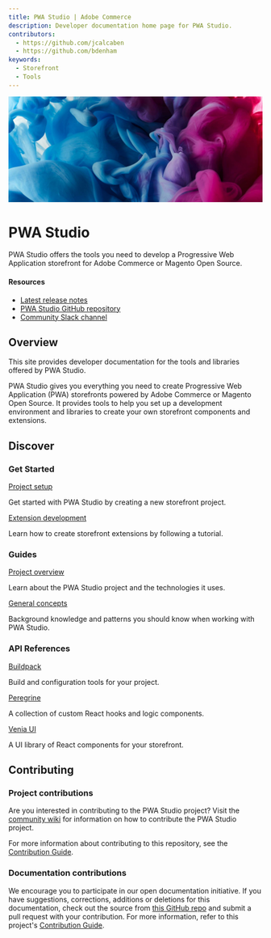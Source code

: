 ```yaml
---
title: PWA Studio | Adobe Commerce
description: Developer documentation home page for PWA Studio.
contributors:
  - https://github.com/jcalcaben
  - https://github.com/bdenham
keywords:
  - Storefront
  - Tools
---
```


<Hero slots="image, heading, text" background="rgb(64, 34, 138)"/>

![Hero image](./home-bg.jpg)

# PWA Studio

PWA Studio offers the tools you need to develop a Progressive Web Application storefront for Adobe Commerce or Magento Open Source.

<Resources slots="heading, links"/>

#### Resources

- [Latest release notes](https://github.com/magento/pwa-studio/releases/latest)
- [PWA Studio GitHub repository](https://github.com/magento/pwa-studio)
- [Community Slack channel](https://magentocommeng.slack.com/archives/C71HNKYS2)

## Overview

This site provides developer documentation for the tools and libraries offered by PWA Studio.

PWA Studio gives you everything you need to create Progressive Web Application (PWA) storefronts powered by Adobe Commerce or Magento Open Source.
It provides tools to help you set up a development environment and libraries to create your own storefront components and extensions.

## Discover

<DiscoverBlock slots="heading, link, text"/>

### Get Started

[Project setup](tutorials/)

Get started with PWA Studio by creating a new storefront project.

<DiscoverBlock slots="link, text"/>

[Extension development](tutorials/extensions/)

Learn how to create storefront extensions by following a tutorial.

<DiscoverBlock slots="heading, link, text"/>

### Guides

[Project overview](guides/)

Learn about the PWA Studio project and the technologies it uses.

<DiscoverBlock slots="link, text"/>

[General concepts](guides/general-concepts/)

Background knowledge and patterns you should know when working with PWA Studio.

<DiscoverBlock slots="heading, link, text"/>

### API References

[Buildpack](api/buildpack/)

Build and configuration tools for your project.

<DiscoverBlock slots="link, text"/>

[Peregrine](api/peregrine/)

A collection of custom React hooks and logic components.

<DiscoverBlock slots="link, text"/>

[Venia UI](api/venia/)

A UI library of React components for your storefront.

## Contributing

### Project contributions

Are you interested in contributing to the PWA Studio project?
Visit the [community wiki][] for information on how to contribute the PWA Studio project.

For more information about contributing to this repository, see the [Contribution Guide](https://github.com/magento/pwa-studio/blob/develop/.github/CONTRIBUTING.md).

### Documentation contributions

We encourage you to participate in our open documentation initiative.
If you have suggestions, corrections, additions or deletions for this documentation, check out the source from [this GitHub repo][] and submit a pull request with your contribution.
For more information, refer to this project's [Contribution Guide](https://github.com/AdobeDocs/commerce-pwa-studio/blob/main/.github/CONTRIBUTING.md).

[community wiki]: https://github.com/magento/pwa-studio/wiki
[this github repo]: https://github.com/AdobeDocs/commerce-pwa-studio
